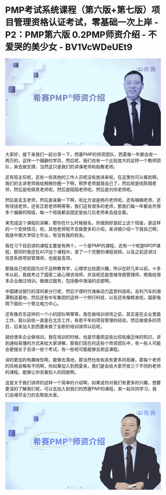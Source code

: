 # PMP考试系统课程（第六版+第七版）项目管理资格认证考试，零基础一次上岸 - P2：PMP第六版 0.2PMP师资介绍 - 不爱哭的美少女 - BV1VcWDeUEt9

![](img/4553a66d35094d66c842f4e2f1025549_0.png)

大家好，接下来我们一起分享一下，西塞PMP的师资团队，西夏每一年都会收一两万的，这样一个偏僻的学员，然后呢，我们也有一个比较庞大的这样一个教师团队，来去做支撑，当然这只是我们的讲课老师和助教老师。

还有班主任呢，还有一些其他的工作人员呢没有放进来呃，在这里你可以看到啊，我们的主讲老师我给稍微你圈一下啊，啊罗老师就我自己了，然后呢是呃陈翔老师，然后是呃佩奇老师呃，然后是陌陌老师呃，然后是刘伟老师呃。

然后是孟玉老师，然后是诶看一下啊，呃比方说是杨丹老师呃，还有楠楠老师，还有钱钱老师，还有芷若老师啊等等，我们这有很多的老师，那我们每一年都会开很多个偏僻的班级，每一个班级都会固定是由几位老师来去组合着。

来完成这个课程的讲解，那你在什么时候报名，你就刚好是赶上这个班级，是这样的一个安排情况，呃，其他老师呢不去做更多的介绍，来详细介绍一下我自己啊，我是中南大学硕士毕业，有没有我的校友。

我在习下目前讲的课程主要是有两个，一个是PMP的课程，还有一个呢是NPDP课程，那同时我还在ACP这个课程中，录了一个完整的课程视频，以及之前还讲过信息系统项目管理师，也就是高项。

那我自己呢呃因为对于这种教育学，心理学比较感兴趣，所以在好几年以前，十多年以前，我就考过了国家二级心理咨询师，并且呢还是思维导图管理师，嗯我给很多企业做过培训，做做过服务，包括像中海油的总部啊。

中国建设银行的深圳某分行呢，然后宁德时代潍柴动力蓝思科技呃，吉利汽车的湘潭制造基地，然后还有中车集团的这样一个例行科技，以及还有像韩发呃，国家电网下面的一个寄北电力中心。

还有像京东这样的一个小的团队啊等等，我在做培训讲师之前，其实是在企业里面工作，我以前呃一直是在北京工作，有若干年的项目管理的经验，然后做很多的项目，后来加入到西塞来做了全职的培训讲师以后呢。

就给很多企业做培训，我在培训的时候，也是尽量把这些比较枯燥乏味的知识，讲到通俗易懂的方式来给大家讲解，那我们现在的这些个师资团队中，有一些人可能会更擅长于去讲一些个考试，有一些呢可能能够去把这课程。

讲的更加的有趣味性啊，能够去落地，那当然也有些具有更多的拓展，那每个老师的风格会略有不同啊，你如果加入到西夏来，我们是会给大家开放三个不同的老师的课程，能够让你去看别人的回放啊。

这是关于我们讲师的这样一个简单的介绍啊，如果说你对我们有更多的兴趣，想要更深的了解我们呢，可以去加入到我们的西塞PNP的课程，来一起共同学习，我们会竭尽全力的去帮助大家。



![](img/4553a66d35094d66c842f4e2f1025549_2.png)